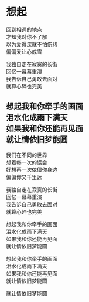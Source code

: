 # 想起

回到相遇的地点  
才知我对你不了解  
以为爱得深就不怕伤悲  
偏偏爱让心成雪  

我独自走在寂寞的长街  
回忆一幕幕重演  
我告诉自己勇敢去面对  
就算心碎也完美  

想起我和你牵手的画面  
泪水化成雨下满天  
如果我和你还能再见面  
就让情依旧梦能圆  
------------------------

我们在不同的世界  
想着每一次的误会  
好想再一次依偎你身边  
偏偏你又千里远  

我独自走在寂寞的长街  
回忆一幕幕重演  
我告诉自己勇敢去面对  
就算心碎也完美  


想起我和你牵手的画面  
泪水化成雨下满天  
如果我和你还能再见面  
就让情依旧梦能圆  

想起我和你牵手的画面  
泪水化成雨下满天  
如果我和你还能再见面   
就让情依旧梦能圆  

就让情依旧梦能圆  
